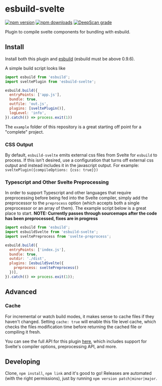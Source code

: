 # esbuild-svelte

[![npm version](https://badge.fury.io/js/esbuild-svelte.svg)](https://badge.fury.io/js/esbuild-svelte) [![npm downloads](http://img.shields.io/npm/dm/esbuild-svelte.svg)](https://www.npmjs.org/package/esbuild-svelte) [![DeepScan grade](https://deepscan.io/api/teams/13110/projects/16122/branches/339411/badge/grade.svg)](https://deepscan.io/dashboard#view=project&tid=13110&pid=16122&bid=339411)

Plugin to compile svelte components for bundling with esbuild.

## Install

Install both this plugin and [esbuild](https://github.com/evanw/esbuild) (esbuild must be above 0.9.6). 

A simple build script looks like
```javascript
import esbuild from 'esbuild';
import sveltePlugin from 'esbuild-svelte';

esbuild.build({
  entryPoints: ['app.js'],
  bundle: true,
  outfile: 'out.js',
  plugins: [sveltePlugin()],
  logLevel: 'info',
}).catch(() => process.exit(1))
```

The `example` folder of this repository is a great starting off point for a "complete" project.

### CSS Output

By default, `esbuild-svelte` emits external css files from Svelte for `esbuild` to process. If this isn't desired, use a configuration that turns off external css output and instead includes it in the javascript output. For example: `sveltePlugin({compileOptions: {css: true}})`

### Typescript and Other Svelte Preprocessing

In order to support Typescript and other languages that require preprocessing before being fed into the Svelte compiler, simply add the preprocessor to the `preprocess` option (which accepts both a single preprocessor or an array of them). The example script below is a great place to start. **NOTE: Currently passes through sourcemaps after the code has been preprocessed, fixes are in progress**

```javascript
import esbuild from 'esbuild';
import esbuildSvelte from 'esbuild-svelte';
import sveltePreprocess from 'svelte-preprocess';

esbuild.build({
  entryPoints: ['index.js'],
  bundle: true,
  outdir: './dist',
  plugins: [esbuildSvelte({
    preprocess: sveltePreprocess()
  })],
}).catch(() => process.exit(1));
```

## Advanced

### Cache

For incremental or watch build modes, it makes sense to cache files if they haven't changed. Setting `cache: true` will enable this file level cache, which checks the files modification time before returning the cached file or compiling it fresh.


You can see the full API for this plugin [here](https://github.com/EMH333/esbuild-svelte/blob/main/dist/index.d.ts), which includes support for Svelte's compiler options, preprocessing API, and more.

## Developing

Clone, `npm install`, `npm link` and it's good to go! Releases are automated (with the right permissions), just by running `npm version patch|minor|major`.
